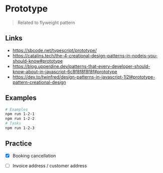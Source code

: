 # Prototype

> Related to flyweight pattern

## Links

- https://sbcode.net/typescript/prototype/
- https://catalins.tech/the-4-creational-design-patterns-in-nodejs-you-should-know#prototype
- https://blog.upperdine.dev/patterns-that-every-developer-should-know-about-in-javascript-6c8f8f8f8f8f#prototype
- https://dev.to/twinfred/design-patterns-in-javascript-1l2l#prototype-pattern-creational-design

## Examples

```bash
# Examples
npm run 1-2-1
npm run 1-2-2
# Tasks
npm run 1-2-3
```

## Practice

- [x] Booking cancellation

- [ ] Invoice address / customer address
